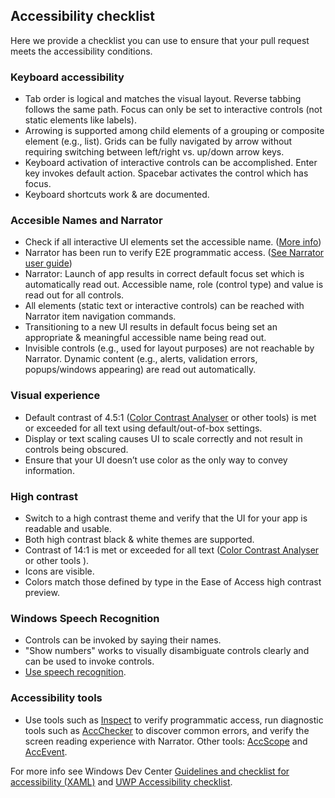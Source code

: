 ## Accessibility checklist

Here we provide a checklist you can use to ensure that your pull request meets the accessibility conditions.

### Keyboard accessibility 

- Tab order is logical and matches the visual layout. Reverse tabbing follows the same path. Focus can only be set to interactive controls (not static elements like labels). 
- Arrowing is supported among child elements of a grouping or composite element (e.g., list). Grids can be fully navigated by arrow without requiring switching between left/right vs. up/down arrow keys. 
- Keyboard activation of interactive controls can be accomplished. Enter key invokes default action. Spacebar activates the control which has focus. 
- Keyboard shortcuts work & are documented. 
 
 
### Accesible Names and Narrator 
- Check if all interactive UI elements set the accessible name. ([More info](https://docs.microsoft.com/en-us/windows/uwp/accessibility/basic-accessibility-information)) 
- Narrator has been run to verify E2E programmatic access. ([See Narrator user guide](https://support.microsoft.com/en-us/help/22798/windows-10-narrator-get-started))  
- Narrator: Launch of app results in correct default focus set which is automatically read out. Accessible name, role (control type) and value is read out for all controls. 
- All elements (static text or interactive controls) can be reached with Narrator item navigation commands.  
- Transitioning to a new UI results in default focus being set an appropriate & meaningful accessible name being read out.  
- Invisible controls (e.g., used for layout purposes) are not reachable by Narrator. Dynamic content (e.g., alerts, validation errors, popups/windows appearing) are read out automatically.  
 
 
### Visual experience 
- Default contrast of 4.5:1 ([Color Contrast Analyser](https://www.paciellogroup.com/resources/contrastanalyser/)  or other tools) is met or exceeded for all text using default/out-of-box settings.  
- Display or text scaling causes UI to scale correctly and not result in controls being obscured.   
- Ensure that your UI doesn’t use color as the only way to convey information. 
 
 
### High contrast 
- Switch to a high contrast theme and verify that the UI for your app is readable and usable. 
- Both high contrast black & white themes are supported. 
- Contrast of 14:1 is met or exceeded for all text ([Color Contrast Analyser](https://www.paciellogroup.com/resources/contrastanalyser/) or other tools ).  
- Icons are visible.
- Colors match those defined by type in the Ease of Access high contrast preview. 
 
 
### Windows Speech Recognition
 - Controls can be invoked by saying their names. 
 - "Show numbers" works to visually disambiguate controls clearly and can be used to invoke controls. 
 - [Use speech recognition](https://support.microsoft.com/en-us/help/17208/windows-10-use-speech-recognition).
 
### Accessibility tools 
- Use tools such as [Inspect](https://msdn.microsoft.com/library/windows/desktop/Dd318521) to verify programmatic access, run diagnostic tools such as [AccChecker](https://msdn.microsoft.com/library/windows/desktop/Hh920985) to discover common errors, and verify the screen reading experience with Narrator. Other tools: [AccScope](https://msdn.microsoft.com/en-us/library/windows/desktop/dn433239.aspx) and [AccEvent](https://msdn.microsoft.com/en-us/library/windows/desktop/dd317979.aspx). 

For more info see Windows Dev Center [Guidelines and checklist for accessibility (XAML)](https://msdn.microsoft.com/en-us/library/windows/apps/xaml/jj134090.aspx) and [UWP Accessibility checklist](https://docs.microsoft.com/en-us/windows/uwp/accessibility/accessibility-checklist).